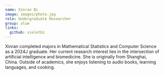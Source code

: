 ```yaml
---
name: Xinran Bi
image: images/photo.jpg
role: Undergraduate Researcher
group: alum
links:
  github: violetbi
---
```


Xinran completed majors in Mathematical Statistics and Computer Science as a 2024J graduate. Her current research interest lies in the intersection of artificial intelligence and biomedicine. She is originally from Shanghai, China. Outside of academics, she enjoys listening to audio books, learning languages, and cooking.
